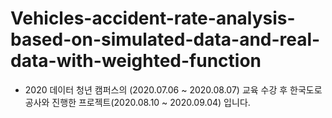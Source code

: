 # Vehicles-accident-rate-analysis-based-on-simulated-data-and-real-data-with-weighted-function
 + 2020 데이터 청년 캠퍼스의 (2020.07.06 ~ 2020.08.07) 교육 수강 후 한국도로공사와 진행한 프로젝트(2020.08.10 ~ 2020.09.04) 입니다.
